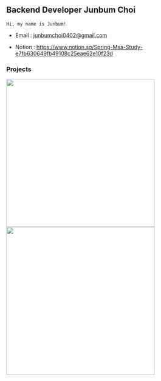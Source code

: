 


## Backend Developer Junbum Choi

    Hi, my name is Junbum!

- Email : junbumchoi0402@gmail.com

- Notion : https://www.notion.so/Spring-Msa-Study-e7fb630649fb49108c25eae62e10f23d



### Projects

<a href="https://github.com/Junbum-hub/ProPlat">
    <img align="" width=390 src="https://github-readme-stats.vercel.app/api/pin/?username=Junbum-hub&repo=ProPlat&theme=gruvbox">

<a href="https://github.com/Code-Crew-AdWeb">
    <img align="" width=390 src="https://github-readme-stats.vercel.app/api/pin/?username=CodeCrew&repo=Spring-backend&theme=gruvbox">
    
</a>



<br>
<br>
